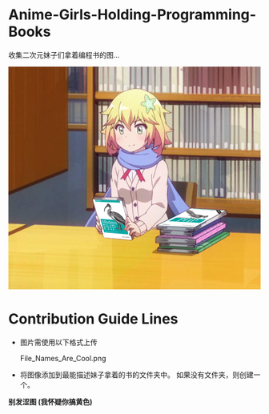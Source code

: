 # Anime-Girls-Holding-Programming-Books
收集二次元妹子们拿着编程书的图...

![PHP/Gabriel_DropOut_Chisaki_PHP.png](PHP/Gabriel_DropOut_Chisaki_PHP.png)

# Contribution Guide Lines

* 图片需使用以下格式上传

    File_Names_Are_Cool.png

* 将图像添加到最能描述妹子拿着的书的文件夹中。 如果没有文件夹，则创建一个。
    
__别发涩图 (我怀疑你搞黄色)__
